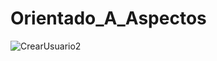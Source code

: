 # Orientado_A_Aspectos
![CrearUsuario2](https://user-images.githubusercontent.com/45717517/97645640-7c7df200-1a1b-11eb-8bf1-399bb35b4b1a.PNG)
